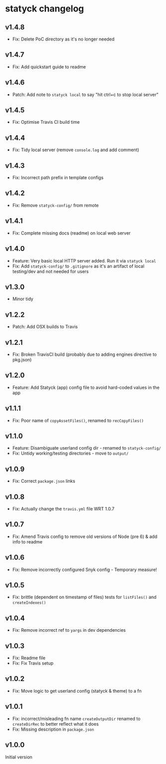 # statyck changelog

## v1.4.8
* Fix: Delete PoC directory as it's no longer needed

## v1.4.7
* Fix: Add quickstart guide to readme

## v1.4.6
* Patch: Add note to `statyck local` to say "hit ctrl+c to stop local server"

## v1.4.5
* Fix: Optimise Travis CI build time

## v1.4.4
* Fix: Tidy local server (remove `console.log` and add comment)

## v1.4.3
* Fix: Incorrect path prefix in template configs

## v1.4.2
* Fix: Remove `statyck-config/` from remote

## v1.4.1
* Fix: Complete missing docs (readme) on local web server

## v1.4.0
* Feature: Very basic local HTTP server added. Run it via `statyck local`
* Fix: Add `statyck-config/` to `.gitignore` as it's an artifact of local testing/dev and not needed for users

## v1.3.0
* Minor tidy

## v1.2.2
* Patch: Add OSX builds to Travis

## v1.2.1
* Fix: Broken TravisCI build (probably due to adding engines directive to pkg.json)

## v1.2.0
* Feature: Add Statyck (app) config file to avoid hard-coded values in the app

## v1.1.1
* Fix: Poor name of `copyAssetFiles()`, renamed to `recCopyFiles()`

## v1.1.0
* Feature: Disambiguate userland config dir - renamed to `statyck-config/`
* Fix: Untidy working/testing directories - move to `output/`

## v1.0.9
* Fix: Correct `package.json` links

## v1.0.8
* Fix: Actually change the `travis.yml` file WRT 1.0.7

## v1.0.7
* Fix: Amend Travis config to remove old versions of Node (pre 6) & add info to readme

## v1.0.6
* Fix: Remove incorrectly configured Snyk config - Temporary measure!

## v1.0.5
* Fix: brittle (dependent on timestamp of files) tests for `listFiles()` and `createIndexes()`

## v1.0.4
* Fix: Remove incorrect ref to `yargs` in dev dependencies

## v1.0.3
* Fix: Readme file
* Fix: Fix Travis setup

## v1.0.2
* Fix: Move logic to get userland config (statyck & theme) to a fn

## v1.0.1
* Fix: incorrect/misleading fn name `createOutputDir` renamed to `createDirRec` to better reflect what it does
* Fix: Missing description in `package.json`

## v1.0.0
Initial version
